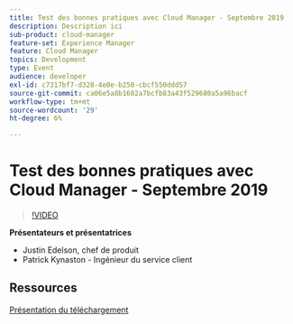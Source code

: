 ```yaml
---
title: Test des bonnes pratiques avec Cloud Manager - Septembre 2019
description: Description ici
sub-product: cloud-manager
feature-set: Experience Manager
feature: Cloud Manager
topics: Development
type: Event
audience: developer
exl-id: c7317bf7-d328-4e0e-b250-cbcf550ddd57
source-git-commit: ca06e5a8b1602a7bcfb83a43f529680a5a96bacf
workflow-type: tm+mt
source-wordcount: '29'
ht-degree: 6%

---
```


# Test des bonnes pratiques avec Cloud Manager - Septembre 2019

>[!VIDEO](https://video.tv.adobe.com/v/329028/?quality=9&learn=on)

**Présentateurs et présentatrices**

* Justin Edelson, chef de produit
* Patrick Kynaston - Ingénieur du service client

## Ressources

[Présentation du téléchargement](./assets/CloudManagerWebinarSeptember2019.pdf)
